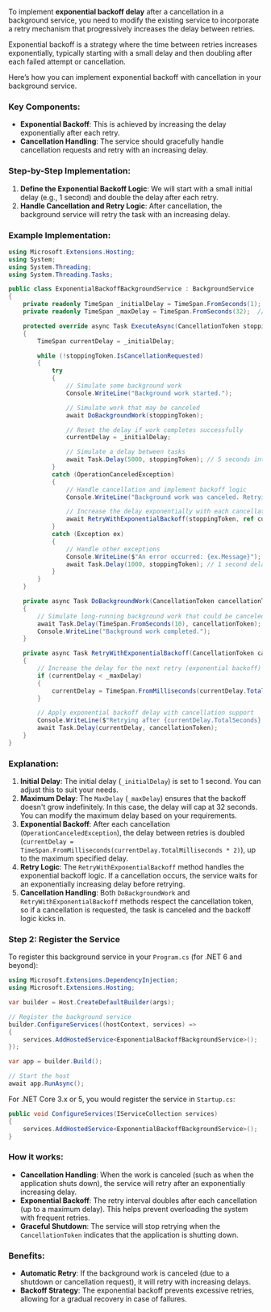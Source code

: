 To implement **exponential backoff delay** after a cancellation in a background service, you need to modify the existing service to incorporate a retry mechanism that progressively increases the delay between retries.

Exponential backoff is a strategy where the time between retries increases exponentially, typically starting with a small delay and then doubling after each failed attempt or cancellation.

Here’s how you can implement exponential backoff with cancellation in your background service.

### Key Components:
- **Exponential Backoff**: This is achieved by increasing the delay exponentially after each retry.
- **Cancellation Handling**: The service should gracefully handle cancellation requests and retry with an increasing delay.

### Step-by-Step Implementation:

1. **Define the Exponential Backoff Logic**: We will start with a small initial delay (e.g., 1 second) and double the delay after each retry.
2. **Handle Cancellation and Retry Logic**: After cancellation, the background service will retry the task with an increasing delay.

### Example Implementation:

```csharp
using Microsoft.Extensions.Hosting;
using System;
using System.Threading;
using System.Threading.Tasks;

public class ExponentialBackoffBackgroundService : BackgroundService
{
    private readonly TimeSpan _initialDelay = TimeSpan.FromSeconds(1);  // Initial delay (1 second)
    private readonly TimeSpan _maxDelay = TimeSpan.FromSeconds(32);  // Maximum delay for backoff (32 seconds)

    protected override async Task ExecuteAsync(CancellationToken stoppingToken)
    {
        TimeSpan currentDelay = _initialDelay;

        while (!stoppingToken.IsCancellationRequested)
        {
            try
            {
                // Simulate some background work
                Console.WriteLine("Background work started.");

                // Simulate work that may be canceled
                await DoBackgroundWork(stoppingToken);

                // Reset the delay if work completes successfully
                currentDelay = _initialDelay;

                // Simulate a delay between tasks
                await Task.Delay(5000, stoppingToken); // 5 seconds interval before the next task
            }
            catch (OperationCanceledException)
            {
                // Handle cancellation and implement backoff logic
                Console.WriteLine("Background work was canceled. Retrying with exponential backoff...");

                // Increase the delay exponentially with each cancellation
                await RetryWithExponentialBackoff(stoppingToken, ref currentDelay);
            }
            catch (Exception ex)
            {
                // Handle other exceptions
                Console.WriteLine($"An error occurred: {ex.Message}");
                await Task.Delay(1000, stoppingToken); // 1 second delay before retrying
            }
        }
    }

    private async Task DoBackgroundWork(CancellationToken cancellationToken)
    {
        // Simulate long-running background work that could be canceled
        await Task.Delay(TimeSpan.FromSeconds(10), cancellationToken); // Simulate 10 seconds of work
        Console.WriteLine("Background work completed.");
    }

    private async Task RetryWithExponentialBackoff(CancellationToken cancellationToken, ref TimeSpan currentDelay)
    {
        // Increase the delay for the next retry (exponential backoff)
        if (currentDelay < _maxDelay)
        {
            currentDelay = TimeSpan.FromMilliseconds(currentDelay.TotalMilliseconds * 2); // Double the delay
        }

        // Apply exponential backoff delay with cancellation support
        Console.WriteLine($"Retrying after {currentDelay.TotalSeconds} seconds...");
        await Task.Delay(currentDelay, cancellationToken);
    }
}
```

### Explanation:

1. **Initial Delay**: The initial delay (`_initialDelay`) is set to 1 second. You can adjust this to suit your needs.
2. **Maximum Delay**: The `MaxDelay` (`_maxDelay`) ensures that the backoff doesn't grow indefinitely. In this case, the delay will cap at 32 seconds. You can modify the maximum delay based on your requirements.
3. **Exponential Backoff**: After each cancellation (`OperationCanceledException`), the delay between retries is doubled (`currentDelay = TimeSpan.FromMilliseconds(currentDelay.TotalMilliseconds * 2)`), up to the maximum specified delay.
4. **Retry Logic**: The `RetryWithExponentialBackoff` method handles the exponential backoff logic. If a cancellation occurs, the service waits for an exponentially increasing delay before retrying.
5. **Cancellation Handling**: Both `DoBackgroundWork` and `RetryWithExponentialBackoff` methods respect the cancellation token, so if a cancellation is requested, the task is canceled and the backoff logic kicks in.

### Step 2: Register the Service

To register this background service in your `Program.cs` (for .NET 6 and beyond):

```csharp
using Microsoft.Extensions.DependencyInjection;
using Microsoft.Extensions.Hosting;

var builder = Host.CreateDefaultBuilder(args);

// Register the background service
builder.ConfigureServices((hostContext, services) =>
{
    services.AddHostedService<ExponentialBackoffBackgroundService>();
});

var app = builder.Build();

// Start the host
await app.RunAsync();
```

For .NET Core 3.x or 5, you would register the service in `Startup.cs`:

```csharp
public void ConfigureServices(IServiceCollection services)
{
    services.AddHostedService<ExponentialBackoffBackgroundService>();
}
```

### How it works:

- **Cancellation Handling**: When the work is canceled (such as when the application shuts down), the service will retry after an exponentially increasing delay.
- **Exponential Backoff**: The retry interval doubles after each cancellation (up to a maximum delay). This helps prevent overloading the system with frequent retries.
- **Graceful Shutdown**: The service will stop retrying when the `CancellationToken` indicates that the application is shutting down.

### Benefits:
- **Automatic Retry**: If the background work is canceled (due to a shutdown or cancellation request), it will retry with increasing delays.
- **Backoff Strategy**: The exponential backoff prevents excessive retries, allowing for a gradual recovery in case of failures.
